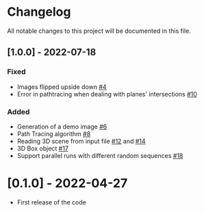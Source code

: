 # Changelog

All notable changes to this project will be documented in this file.

## [1.0.0] - 2022-07-18

### Fixed

- Images flipped upside down [#4](https://github.com/grhvaring/RTXOn/pull/5)
- Error in pathtracing when dealing with planes' intersections [#10](https://github.com/grhvaring/RTXOn/issues/10)

### Added

- Generation of a demo image [#6](https://github.com/grhvaring/RTXOn/pull/6)
- Path Tracing algorithm [#8](https://github.com/grhvaring/RTXOn/pull/8)
- Reading 3D scene from input file [#12](https://github.com/grhvaring/RTXOn/pull/12) and [#14](https://github.com/grhvaring/RTXOn/pull/14)
- 3D Box object [#17](https://github.com/grhvaring/RTXOn/pull/17)
- Support parallel runs with different random sequences [#18](https://github.com/grhvaring/RTXOn/pull/18)

# [0.1.0] - 2022-04-27
- First release of the code